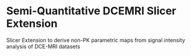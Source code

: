 # Semi-Quantitative DCEMRI Slicer Extension
 Slicer Extension to derive non-PK parametric maps from signal intensity analysis of DCE-MRI datasets
